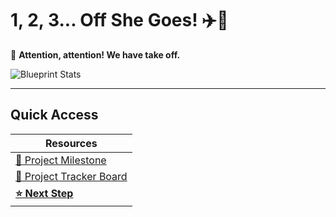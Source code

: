 # 1, 2, 3... Off She Goes! ✈️🚀

📢 **Attention, attention! We have take off.**

![Blueprint Stats](https://github-readme-stats.vercel.app/api?username=CarletonBlueprint&show_icons=true&title_color=fff&icon_color=79ff97&text_color=9f9f9f&bg_color=151515)


---

## Quick Access

| Resources                                     |
|----------------------------------------------|
| [📍 Project Milestone](<%= milestoneUrl %>)   |
| [💼 Project Tracker Board](<%= projectUrl %>) |
| [**⭐ Next Step**](<%= nextIssueUrl %>)           |
